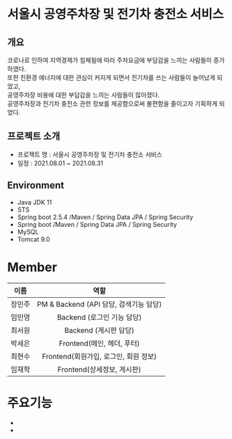 # 서울시 공영주차장 및 전기차 충전소 서비스 

## 개요
코로나로 인하여 지역경제가 침체됨에 따라 주차요금에 부담감을 느끼는 사람들이 증가하였다.   
또한  친환경 에너지에 대한 관심이 커지게 되면서 전기차를 쓰는 사람들이 늘어났게 되었고,   
공영주차장 비용에 대한 부담감을 느끼는 사람들이 많아졌다.   
공영주차장과 전기차 충전소 관련 정보를 제공함으로써 불편함을 줄이고자 기획하게 되었다.   
## 프로젝트 소개
* 프로젝트 명 : 서울시 공영주차장 및 전기차 충전소 서비스
* 일정 : 2021.08.01 ~ 2021.08.31

## Environment
* Java JDK 11
* STS
* Spring boot 2.5.4 /Maven / Spring Data JPA / Spring Security
* Spring boot /Maven / Spring Data JPA / Spring Security
* MySQL
* Tomcat 9.0


# Member
|이름|역할|
|------|:---:|
|장민주|PM & Backend (API 담당, 검색기능 담당)|
|임민영|Backend (로그인 기능 담당)|
|최서원|Backend (게시판 담당)|
|박세은|Frontend(메인, 헤더, 푸터)|
|최현수|Frontend(회원가입, 로그인, 회원 정보)|
|임재학|Frontend(상세정보, 게시판)|

# 주요기능
*
*


